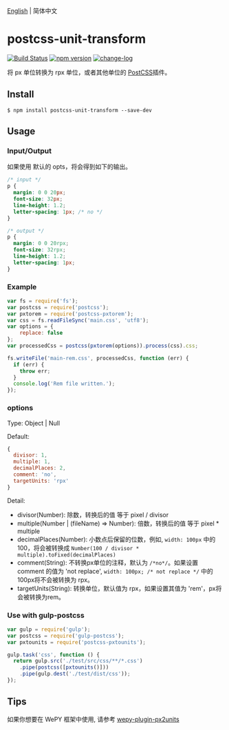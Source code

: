 [English](./README.md) | 简体中文

# postcss-unit-transform

[![Build Status](https://travis-ci.org/yingye/postcss-unit-transform.svg?branch=master)](https://travis-ci.org/yingye/postcss-unit-transform)
[![npm version](https://badge.fury.io/js/postcss-unit-transform.svg)](https://badge.fury.io/js/postcss-unit-transform)
[![change-log](https://img.shields.io/badge/changelog-md-blue.svg)](https://github.com/yingye/postcss-unit-transform/blob/master/CHANGELOG.md)

将 px 单位转换为 rpx 单位，或者其他单位的 [PostCSS](https://github.com/ai/postcss)插件。

## Install

```
$ npm install postcss-unit-transform --save-dev
```

## Usage

### Input/Output

如果使用 默认的 opts，将会得到如下的输出。

```css
/* input */
p {
  margin: 0 0 20px;
  font-size: 32px;
  line-height: 1.2;
  letter-spacing: 1px; /* no */
}

/* output */
p {
  margin: 0 0 20rpx;
  font-size: 32rpx;
  line-height: 1.2;
  letter-spacing: 1px;
}
```

### Example

```js
var fs = require('fs');
var postcss = require('postcss');
var pxtorem = require('postcss-pxtorem');
var css = fs.readFileSync('main.css', 'utf8');
var options = {
    replace: false
};
var processedCss = postcss(pxtorem(options)).process(css).css;

fs.writeFile('main-rem.css', processedCss, function (err) {
  if (err) {
    throw err;
  }
  console.log('Rem file written.');
});
```

### options

Type: Object | Null

Default:

```js
{
  divisor: 1,
  multiple: 1,
  decimalPlaces: 2,
  comment: 'no',
  targetUnits: 'rpx'
}
```

Detail:

- divisor(Number): 除数，转换后的值 等于 pixel / divisor
- multiple(Number | (fileName) => Number): 倍数，转换后的值 等于 pixel * multiple
- decimalPlaces(Number): 小数点后保留的位数，例如, `width: 100px` 中的100，将会被转换成 `Number(100 / divisor * multiple).toFixed(decimalPlaces)`
- comment(String): 不转换px单位的注释，默认为 `/*no*/`。如果设置 comment 的值为 'not replace', `width: 100px; /* not replace */` 中的100px将不会被转换为 rpx。
- targetUnits(String): 转换单位，默认值为 rpx，如果设置其值为 'rem'，px将会被转换为rem。

### Use with gulp-postcss

```js
var gulp = require('gulp');
var postcss = require('gulp-postcss');
var pxtounits = require('postcss-pxtounits');

gulp.task('css', function () {
  return gulp.src('./test/src/css/**/*.css')
    .pipe(postcss([pxtounits()]))
    .pipe(gulp.dest('./test/dist/css'));
});
```

## Tips

如果你想要在 WePY 框架中使用, 请参考 [wepy-plugin-px2units](https://github.com/yingye/wepy-plugin-px2units)

